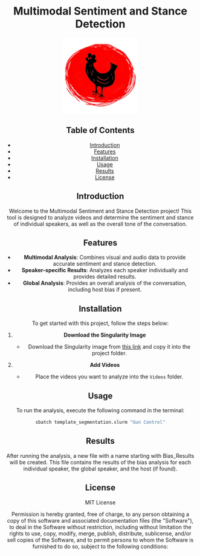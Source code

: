 # <div align="center">Multimodal Sentiment and Stance Detection</div>



<div align="center">
  <p>
    <a href="https://www.redhenlab.org" target="_blank">
      <img width="200px" height="200px" src="Images/redhenlabimage.png"></a>
  </p>


<div>


## Table of Contents
- [Introduction](#introduction)
- [Features](#features)
- [Installation](#installation)
- [Usage](#usage)
- [Results](#results)
- [License](#license)

## Introduction
Welcome to the Multimodal Sentiment and Stance Detection project! This tool is designed to analyze videos and determine the sentiment and stance of individual speakers, as well as the overall tone of the conversation.

## Features
- **Multimodal Analysis**: Combines visual and audio data to provide accurate sentiment and stance detection.
- **Speaker-specific Results**: Analyzes each speaker individually and provides detailed results.
- **Global Analysis**: Provides an overall analysis of the conversation, including host bias if present.

## Installation
To get started with this project, follow the steps below:

1. **Download the Singularity Image**
   - Download the Singularity image from [this link](#) and copy it into the project folder.

2. **Add Videos**
   - Place the videos you want to analyze into the `Videos` folder.

## Usage
To run the analysis, execute the following command in the terminal:

```bash
sbatch template_segmentation.slurm "Gun Control"
```


## Results
After running the analysis, a new file with a name starting with Bias_Results will be created. This file contains the results of the bias analysis for each individual speaker, the global speaker, and the host (if found).

## License
MIT License


Permission is hereby granted, free of charge, to any person obtaining a copy
of this software and associated documentation files (the "Software"), to deal
in the Software without restriction, including without limitation the rights
to use, copy, modify, merge, publish, distribute, sublicense, and/or sell
copies of the Software, and to permit persons to whom the Software is
furnished to do so, subject to the following conditions:

